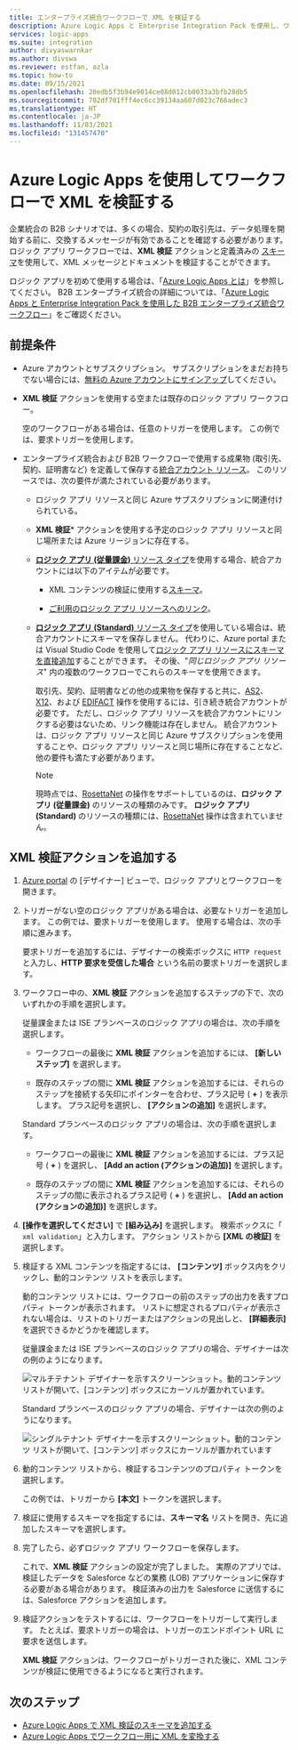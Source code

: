 ```yaml
---
title: エンタープライズ統合ワークフローで XML を検証する
description: Azure Logic Apps と Enterprise Integration Pack を使用し、ワークフローでスキーマを使用して XML を検証します。
services: logic-apps
ms.suite: integration
author: divyaswarnkar
ms.author: divswa
ms.reviewer: estfan, azla
ms.topic: how-to
ms.date: 09/15/2021
ms.openlocfilehash: 20edb5f3b94e9014ce08d012cb0033a3bfb28db5
ms.sourcegitcommit: 702df701fff4ec6cc39134aa607d023c766adec3
ms.translationtype: HT
ms.contentlocale: ja-JP
ms.lasthandoff: 11/03/2021
ms.locfileid: "131457470"
---
```

# <a name="validate-xml-in-workflows-with-azure-logic-apps"></a>Azure Logic Apps を使用してワークフローで XML を検証する

企業統合の B2B シナリオでは、多くの場合、契約の取引先は、データ処理を開始する前に、交換するメッセージが有効であることを確認する必要があります。 ロジック アプリ ワークフローでは、**XML 検証** アクションと定義済みの [スキーマ](logic-apps-enterprise-integration-schemas.md)を使用して、XML メッセージとドキュメントを検証することができます。

ロジック アプリを初めて使用する場合は、「[Azure Logic Apps とは](logic-apps-overview.md)」を参照してください。 B2B エンタープライズ統合の詳細については、「[Azure Logic Apps と Enterprise Integration Pack を使用した B2B エンタープライズ統合ワークフロー](logic-apps-enterprise-integration-overview.md)」をご確認ください。

## <a name="prerequisites"></a>前提条件

* Azure アカウントとサブスクリプション。 サブスクリプションをまだお持ちでない場合には、[無料の Azure アカウントにサインアップ](https://azure.microsoft.com/free/?WT.mc_id=A261C142F)してください。

* **XML 検証** アクションを使用する空または既存のロジック アプリ ワークフロー。

  空のワークフローがある場合は、任意のトリガーを使用します。 この例では、要求トリガーを使用します。

* エンタープライズ統合および B2B ワークフローで使用する成果物 (取引先、契約、証明書など) を定義して保存する[統合アカウント リソース](logic-apps-enterprise-integration-create-integration-account.md)。 このリソースでは、次の要件が満たされている必要があります。

  * ロジック アプリ リソースと同じ Azure サブスクリプションに関連付けられている。

  * **XML 検証*** アクションを使用する予定のロジック アプリ リソースと同じ場所または Azure リージョンに存在する。

  * [**ロジック アプリ (従量課金)** リソース タイプ](logic-apps-overview.md#resource-type-and-host-environment-differences)を使用する場合、統合アカウントには以下のアイテムが必要です。

    * XML コンテンツの検証に使用する[スキーマ](logic-apps-enterprise-integration-schemas.md)。

    * [ご利用のロジック アプリ リソースへのリンク](logic-apps-enterprise-integration-create-integration-account.md#link-account)。

  * [**ロジック アプリ (Standard)** リソース タイプ](logic-apps-overview.md#resource-type-and-host-environment-differences)を使用している場合は、統合アカウントにスキーマを保存しません。 代わりに、Azure portal または Visual Studio Code を使用して[ロジック アプリ リソースにスキーマを直接追加](logic-apps-enterprise-integration-schemas.md)することができます。 その後、"*同じロジック アプリ リソース*" 内の複数のワークフローでこれらのスキーマを使用できます。

    取引先、契約、証明書などの他の成果物を保存すると共に、[AS2](logic-apps-enterprise-integration-as2.md)、[X12](logic-apps-enterprise-integration-x12.md)、および [EDIFACT](logic-apps-enterprise-integration-edifact.md) 操作を使用するには、引き続き統合アカウントが必要です。 ただし、ロジック アプリ リソースを統合アカウントにリンクする必要はないため、リンク機能は存在しません。 統合アカウントは、ロジック アプリ リソースと同じ Azure サブスクリプションを使用することや、ロジック アプリ リソースと同じ場所に存在することなど、他の要件も満たす必要があります。

    > [!NOTE]
    > 現時点では、[RosettaNet](logic-apps-enterprise-integration-rosettanet.md) の操作をサポートしているのは、**ロジック アプリ (従量課金)** のリソースの種類のみです。 **ロジック アプリ (Standard)** のリソースの種類には、[RosettaNet](logic-apps-enterprise-integration-rosettanet.md) 操作は含まれていません。

## <a name="add-xml-validation-action"></a>XML 検証アクションを追加する

1. [Azure portal](https://portal.azure.com) の [デザイナー] ビューで、ロジック アプリとワークフローを開きます。

1. トリガーがない空のロジック アプリがある場合は、必要なトリガーを追加します。 この例では、要求トリガーを使用します。 使用する場合は、次の手順に進みます。

   要求トリガーを追加するには、デザイナーの検索ボックスに `HTTP request` と入力し、**HTTP 要求を受信した場合** という名前の要求トリガーを選択します。

1. ワークフロー中の、**XML 検証** アクションを追加するステップの下で、次のいずれかの手順を選択します。

   従量課金または ISE プランベースのロジック アプリの場合は、次の手順を選択します。

   * ワークフローの最後に **XML 検証** アクションを追加するには、 **[新しいステップ]** を選択します。

   * 既存のステップの間に **XML 検証** アクションを追加するには、それらのステップを接続する矢印にポインターを合わせ、プラス記号 ( **+** ) を表示します。 プラス記号を選択し、 **[アクションの追加]** を選択します。

   Standard プランベースのロジック アプリの場合は、次の手順を選択します。

   * ワークフローの最後に **XML 検証** アクションを追加するには、プラス記号 ( **+** ) を選択し、 **[Add an action (アクションの追加)]** を選択します。

   * 既存のステップの間に **XML 検証** アクションを追加するには、それらのステップの間に表示されるプラス記号 ( **+** ) を選択し、 **[Add an action (アクションの追加)]** を選択します。

1. **[操作を選択してください]** で **[組み込み]** を選択します。 検索ボックスに「 `xml validation`」と入力します。 アクション リストから **[XML の検証]** を選択します。

1. 検証する XML コンテンツを指定するには、 **[コンテンツ]** ボックス内をクリックし、動的コンテンツ リストを表示します。

   動的コンテンツ リストには、ワークフローの前のステップの出力を表すプロパティ トークンが表示されます。 リストに想定されるプロパティが表示されない場合は、リストのトリガーまたはアクションの見出しと、 **[詳細表示]** を選択できるかどうかを確認します。

   従量課金または ISE プランベースのロジック アプリの場合、デザイナーは次の例のようになります。

   ![マルチテナント デザイナーを示すスクリーンショット。動的コンテンツ リストが開いて、[コンテンツ] ボックスにカーソルが置かれています。](./media/logic-apps-enterprise-integration-xml-validation/open-dynamic-content-list-multi-tenant.png)

   Standard プランベースのロジック アプリの場合、デザイナーは次の例のようになります。

   ![シングルテナント デザイナーを示すスクリーンショット。動的コンテンツ リストが開いて、[コンテンツ] ボックスにカーソルが置かれています](./media/logic-apps-enterprise-integration-xml-validation/open-dynamic-content-list-single-tenant.png)

1. 動的コンテンツ リストから、検証するコンテンツのプロパティ トークンを選択します。

   この例では、トリガーから **[本文]** トークンを選択します。

1. 検証に使用するスキーマを指定するには、**スキーマ名** リストを開き、先に追加したスキーマを選択します。

1. 完了したら、必ずロジック アプリ ワークフローを保存します。

   これで、**XML 検証** アクションの設定が完了しました。 実際のアプリでは、検証したデータを Salesforce などの業務 (LOB) アプリケーションに保存する必要がある場合があります。 検証済みの出力を Salesforce に送信するには、Salesforce アクションを追加します。

1. 検証アクションをテストするには、ワークフローをトリガーして実行します。 たとえば、要求トリガーの場合は、トリガーのエンドポイント URL に要求を送信します。

   **XML 検証** アクションは、ワークフローがトリガーされた後に、XML コンテンツが検証に使用できるようになると実行されます。

## <a name="next-steps"></a>次のステップ

* [Azure Logic Apps で XML 検証のスキーマを追加する](logic-apps-enterprise-integration-schemas.md)
* [Azure Logic Apps でワークフロー用に XML を変換する](logic-apps-enterprise-integration-transform.md)
